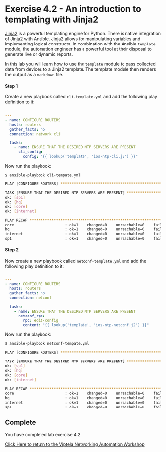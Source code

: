 # Exercise 4.2 - An introduction to templating with Jinja2

[Jinja2](http://jinja.pocoo.org/docs/2.10/) is a powerful templating engine for Python. There is native integration of Jinja2 with Ansible. Jinja2 allows for manipulating variables and implementing logical constructs. In combination with the Ansible `template` module, the automation engineer has a powerful tool at their disposal to generate live or dynamic reports.


In this lab you will learn how to use the `template` module to pass collected data from devices to a Jinja2 template.
The template module then renders the output as a `markdown` file.


#### Step 1

Create a new playbook called `cli-template.yml` and add the following play definition to it:

``` yaml

---
- name: CONFIGURE ROUTERS
  hosts: routers
  gather_facts: no
  connection: network_cli

  tasks:
    - name: ENSURE THAT THE DESIRED NTP SERVERS ARE PRESENT
      cli_config:
        config: "{{ lookup('template', 'ios-ntp-cli.j2') }}"
```

Now run the playbook:

```bash
$ ansible-playbook cli-tempate.yml

PLAY [CONFIGURE ROUTERS] ***********************************************************************************************************************

TASK [ENSURE THAT THE DESIRED NTP SERVERS ARE PRESENT] *****************************************************************************************
ok: [sp1]
ok: [hq]
ok: [core]
ok: [internet]

PLAY RECAP *************************************************************************************************************************************
core                       : ok=1    changed=0    unreachable=0    failed=0
hq                         : ok=1    changed=0    unreachable=0    failed=0
internet                   : ok=1    changed=0    unreachable=0    failed=0
sp1                        : ok=1    changed=0    unreachable=0    failed=0
```

#### Step 2

Now create a new playbook called `netconf-template.yml` and add the following play definition to it:

``` yaml

---
- name: CONFIGURE ROUTERS
  hosts: routers
  gather_facts: no
  connection: netconf

  tasks:
    - name: ENSURE THAT THE DESIRED NTP SERVERS ARE PRESENT
      netconf_rpc:
        rpc: edit-config
        content: "{{ lookup('template', 'ios-ntp-netconf.j2') }}"
```

Now run the playbook:

```bash
$ ansible-playbook netconf-tempate.yml

PLAY [CONFIGURE ROUTERS] ***********************************************************************************************************************

TASK [ENSURE THAT THE DESIRED NTP SERVERS ARE PRESENT] *****************************************************************************************
ok: [sp1]
ok: [hq]
ok: [core]
ok: [internet]

PLAY RECAP *************************************************************************************************************************************
core                       : ok=1    changed=0    unreachable=0    failed=0
hq                         : ok=1    changed=0    unreachable=0    failed=0
internet                   : ok=1    changed=0    unreachable=0    failed=0
sp1                        : ok=1    changed=0    unreachable=0    failed=0
```

## Complete

You have completed lab exercise 4.2

[Click Here to return to the Viptela Networking Automation Workshop](../README_AUTOMATION.md)
